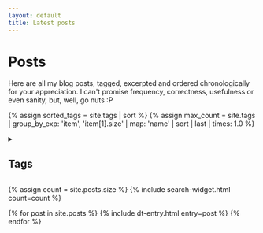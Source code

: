 ```yaml
---
layout: default
title: Latest posts
---
```


# Posts

Here are all my blog posts, tagged, excerpted and ordered chronologically for your appreciation. I can't promise frequency, correctness, usefulness or even sanity, but, well, go nuts :P

{% assign sorted_tags = site.tags | sort %}
{% assign max_count = site.tags | group_by_exp: 'item', 'item[1].size' | map: 'name' | sort | last | times: 1.0 %}
<details>
<summary><h2>Tags</h2></summary>
<p class='tag-cloud'>
{% for tag in sorted_tags %}
  <a href='#{{ tag[0] }}' class='tag tag-size-{{ tag[1].size | divided_by: max_count | times: 7 | round }}'>{{ tag[0] }}</a>&nbsp;
{% endfor %}
</p>
</details>

{% assign count = site.posts.size %}
{% include search-widget.html count=count %}

<dl>
{% for post in site.posts %}
  {% include dt-entry.html entry=post %}
{% endfor %}
</dl>
